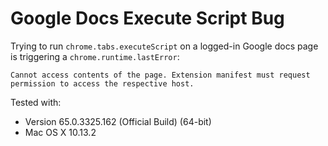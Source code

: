 
Google Docs Execute Script Bug
==============================

Trying to run `chrome.tabs.executeScript` on a logged-in Google docs page is triggering a `chrome.runtime.lastError`:

    Cannot access contents of the page. Extension manifest must request permission to access the respective host.

Tested with:

*   Version 65.0.3325.162 (Official Build) (64-bit)
*   Mac OS X 10.13.2
